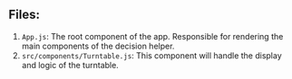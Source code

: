 ## Files:
1. `App.js`: The root component of the app. Responsible for rendering the main components of the decision helper.
2. `src/components/Turntable.js`: This component will handle the display and logic of the turntable.
